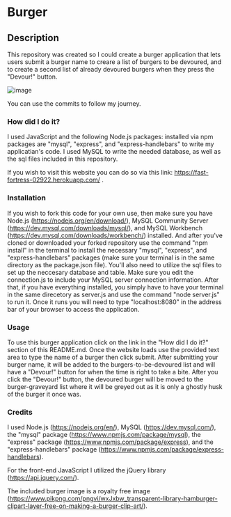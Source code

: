 # Burger

## Description

This repository was created so I could create a burger application that lets users submit a burger name to creare a list of burgers to be devoured, and to create a second list of already devoured burgers when they press the "Devour!" button.

![image](https://i.ibb.co/k997QpK/Burger.png)

You can use the commits to follow my journey.



### How did I do it?

I used JavaScript and the following Node.js packages: installed via npm packages are "mysql", "express", and "express-handlebars" to write my applicatian's code. I used MySQL to write the needed database, as well as the sql files included in this repository.

If you wish to visit this website you can do so via this link: https://fast-fortress-02922.herokuapp.com/ .



### Installation

If you wish to fork this code for your own use, then make sure you have Node.js (https://nodejs.org/en/download/), MySQL Community Server (https://dev.mysql.com/downloads/mysql/), and MySQL Workbench (https://dev.mysql.com/downloads/workbench/) installed. And after you've cloned or downloaded your forked repository use the command "npm install" in the terminal to install the necessary "mysql", "express", and "express-handlebars" packages (make sure your terminal is in the same directory as the package.json file). You'll also need to utilize the sql files to set up the neccesary database and table. Make sure you edit the connection.js to include your MySQL server connection information. After that, if you have everything installed, you simply have to have your terminal in the same direcetory as server.js and use the command "node server.js" to run it. Once it runs you will need to type "localhost:8080" in the address bar of your browser to access the application.




### Usage

To use this burger application click on the link in the "How did I do it?" section of this README.md. Once the website loads use the provided text area to type the name of a burger then click submit. After submitting your burger name, it will be added to the burgers-to-be-devoured list and will have a "Devour!" button for when the time is right to take a bite. After you click the "Devour!" button, the devoured burger will be moved to the burger-graveyard list where it will be greyed out as it is only a ghostly husk of the burger it once was.



### Credits

I used Node.js (https://nodejs.org/en/), MySQL (https://dev.mysql.com/), the "mysql" package (https://www.npmjs.com/package/mysql), the "express" package (https://www.npmjs.com/package/express), and the "express-handlebars" package (https://www.npmjs.com/package/express-handlebars).

For the front-end JavaScript I utilized the jQuery library (https://api.jquery.com/).

The included burger image is a royalty free image (https://www.pikpng.com/pngvi/wxJxbw_transparent-library-hamburger-clipart-layer-free-on-making-a-burger-clip-art/).
